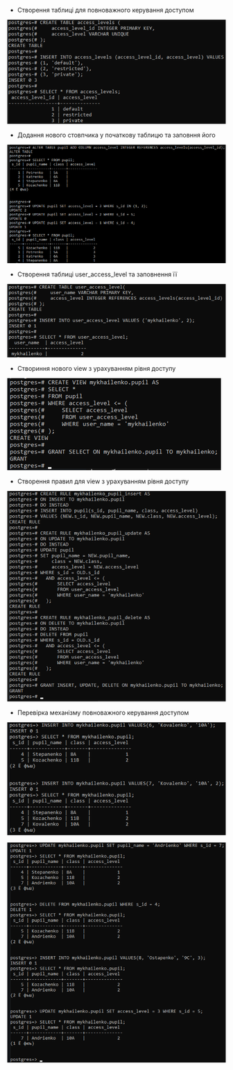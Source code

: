 * Створення таблиці для повноважного керування доступом

![image](./screenshots/Screenshot_23.png)

* Додання нового стовпчика у початкову таблицю та заповння його

![image](./screenshots/Screenshot_24.png)

* Створення таблиці user_access_level та заповнення її

![image](./screenshots/Screenshot_25.png)

* Створиння нового view з урахуванням рівня доступу

![image](./screenshots/Screenshot_26.png)

* Створення правил для view з урахуванням рівня доступу

![image](./screenshots/Screenshot_27.png)

* Перевірка механізму повноважного керування доступом

![image](./screenshots/Screenshot_28.png)

![image](./screenshots/Screenshot_29.png)
